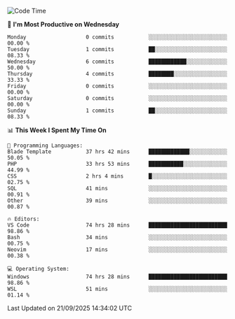 <!--START_SECTION:waka-->
![Code Time](http://img.shields.io/badge/Code%20Time-5%2C917%20hrs%2025%20mins-blue)

📅 **I'm Most Productive on Wednesday** 

```text
Monday                   0 commits           ░░░░░░░░░░░░░░░░░░░░░░░░░   00.00 % 
Tuesday                  1 commits           ██░░░░░░░░░░░░░░░░░░░░░░░   08.33 % 
Wednesday                6 commits           ████████████░░░░░░░░░░░░░   50.00 % 
Thursday                 4 commits           ████████░░░░░░░░░░░░░░░░░   33.33 % 
Friday                   0 commits           ░░░░░░░░░░░░░░░░░░░░░░░░░   00.00 % 
Saturday                 0 commits           ░░░░░░░░░░░░░░░░░░░░░░░░░   00.00 % 
Sunday                   1 commits           ██░░░░░░░░░░░░░░░░░░░░░░░   08.33 % 
```


📊 **This Week I Spent My Time On** 

```text
💬 Programming Languages: 
Blade Template           37 hrs 42 mins      █████████████░░░░░░░░░░░░   50.05 % 
PHP                      33 hrs 53 mins      ███████████░░░░░░░░░░░░░░   44.99 % 
CSS                      2 hrs 4 mins        █░░░░░░░░░░░░░░░░░░░░░░░░   02.75 % 
SQL                      41 mins             ░░░░░░░░░░░░░░░░░░░░░░░░░   00.91 % 
Other                    39 mins             ░░░░░░░░░░░░░░░░░░░░░░░░░   00.87 % 

🔥 Editors: 
VS Code                  74 hrs 28 mins      █████████████████████████   98.86 % 
Bash                     34 mins             ░░░░░░░░░░░░░░░░░░░░░░░░░   00.75 % 
Neovim                   17 mins             ░░░░░░░░░░░░░░░░░░░░░░░░░   00.38 % 

💻 Operating System: 
Windows                  74 hrs 28 mins      █████████████████████████   98.86 % 
WSL                      51 mins             ░░░░░░░░░░░░░░░░░░░░░░░░░   01.14 % 
```


 Last Updated on 21/09/2025 14:34:02 UTC
<!--END_SECTION:waka-->
